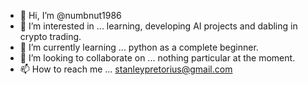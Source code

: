 - 👋 Hi, I’m @numbnut1986
- 👀 I’m interested in ... learning, developing AI projects and dabling in crypto trading.
- 🌱 I’m currently learning ... python as a complete beginner.
- 💞️ I’m looking to collaborate on ... nothing particular at the moment.
- 📫 How to reach me ... stanleypretorius@gmail.com

<!---
numbnut1986/numbnut1986 is a ✨ special ✨ repository because its `README.md` (this file) appears on your GitHub profile.
You can click the Preview link to take a look at your changes.
--->
